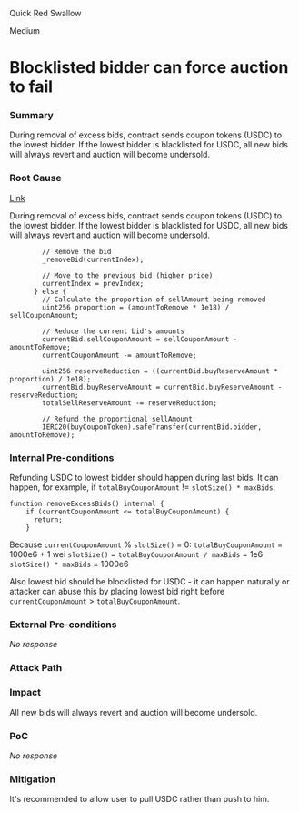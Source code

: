 Quick Red Swallow

Medium

# Blocklisted bidder can force auction to fail

### Summary

During removal of excess bids, contract sends coupon tokens (USDC) to the lowest bidder. If the lowest bidder is blacklisted for USDC, all new bids will always revert and auction will become undersold.



### Root Cause

[Link](https://github.com/sherlock-audit/2024-12-plaza-finance/blob/14a962c52a8f4731bbe4655a2f6d0d85e144c7c2/plaza-evm/src/Auction.sol#L268-L286)

During removal of excess bids, contract sends coupon tokens (USDC) to the lowest bidder. If the lowest bidder is blacklisted for USDC, all new bids will always revert and auction will become undersold.

```solidity
        // Remove the bid
        _removeBid(currentIndex);

        // Move to the previous bid (higher price)
        currentIndex = prevIndex;
      } else {
        // Calculate the proportion of sellAmount being removed
        uint256 proportion = (amountToRemove * 1e18) / sellCouponAmount;
        
        // Reduce the current bid's amounts
        currentBid.sellCouponAmount = sellCouponAmount - amountToRemove;
        currentCouponAmount -= amountToRemove;

        uint256 reserveReduction = ((currentBid.buyReserveAmount * proportion) / 1e18);
        currentBid.buyReserveAmount = currentBid.buyReserveAmount - reserveReduction;
        totalSellReserveAmount -= reserveReduction;
        
        // Refund the proportional sellAmount
        IERC20(buyCouponToken).safeTransfer(currentBid.bidder, amountToRemove);
```


### Internal Pre-conditions

Refunding USDC to lowest bidder should happen during last bids. It can happen, for example, if `totalBuyCouponAmount` != `slotSize() * maxBids`:
```solidity
function removeExcessBids() internal {
    if (currentCouponAmount <= totalBuyCouponAmount) {
      return;
    }
```
Because `currentCouponAmount` % `slotSize()` = 0:
`totalBuyCouponAmount` = 1000e6 + 1 wei
`slotSize()` = `totalBuyCouponAmount / maxBids` = 1e6
`slotSize() * maxBids` = 1000e6

Also lowest bid should be blocklisted for USDC - it can happen naturally or attacker can abuse this by placing lowest bid right before `currentCouponAmount` > `totalBuyCouponAmount`.

### External Pre-conditions

_No response_

### Attack Path




### Impact

All new bids will always revert and auction will become undersold.


### PoC

_No response_

### Mitigation

It's recommended to allow user to pull USDC rather than push to him.